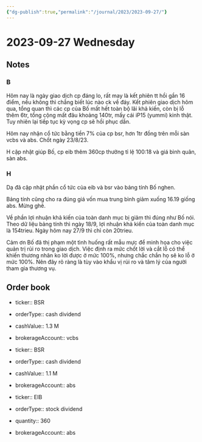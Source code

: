 ```yaml
---
{"dg-publish":true,"permalink":"/journal/2023/2023-09-27/"}
---
```


# 2023-09-27 Wednesday

## Notes

### B

Hôm nay là ngày giao dịch cp đáng lo, rất may là kết phiên tt hồi gần 16 điểm, nếu không thì chẳng biết lúc nào ck về đáy.
Kết phiên giao dịch hôm qua, tổng quan thì các cp của Bố mất hết toàn bộ lãi khả kiến, còn bị lỗ thêm 6tr, tổng cộng mất đâu khoảng 140tr, mấy cái iP15 (yummi) kinh thật. Tuy nhiên lại tiếp tục kỳ vọng cp sẽ hồi phục dần.

Hôm nay nhận cổ tức bằng tiền 7% của cp bsr, hơn 1tr đồng trên mỗi sàn vcbs và abs. Chốt ngày 23/8/23.

H cập nhật giúp Bố, cp eib thêm 360cp thưởng tỉ lệ 100:18 và giá bình quân, sàn abs.

### H

Dạ đã cập nhật phần cổ tức của eib và bsr vào bảng tính Bố nghen. 

Bảng tính cũng cho ra đúng giá vốn mua trung bình giảm xuống 16.19 giống abs. Mừng ghê.

Về phần lợi nhuận khả kiến của toàn danh mục bị giảm thì đúng như Bố nói. Theo dữ liệu bảng tính thì ngày 18/9, lợi nhuận khả kiến của toàn danh mục là 154trieu. Ngày hôm nay 27/9 thì chỉ còn 20trieu.

Cảm ơn Bố đã thị phạm một tình huống rất mẫu mực để minh họa cho việc quản trị rủi ro trong giao dịch. Việc định ra mức chốt lời và cắt lỗ có thể khiến thương nhân ko lời được ở mức 100%, nhưng chắc chắn họ sẽ ko lỗ ở mức 100%. Nên đây rõ ràng là tùy vào khẩu vị rủi ro và tâm lý của người tham gia thương vụ.

## Order book

- ticker:: BSR
- orderType:: cash dividend
- cashValue:: 1.3 M
- brokerageAccount:: vcbs

- ticker:: BSR
- orderType:: cash dividend
- cashValue:: 1.1 M
- brokerageAccount:: abs

- ticker:: EIB
- orderType:: stock dividend
- quantity:: 360
- brokerageAccount:: abs